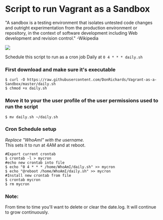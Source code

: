 # Script to run Vagrant as a Sandbox
"A sandbox is a testing environment that isolates untested code changes and outright experimentation from the production environment or repository, in the context of software development including Web development and revision control." -Wikipedia

![](https://cloud.githubusercontent.com/assets/2738244/19565319/6a729be0-96b4-11e6-9dee-27b62027e6b1.jpg)

Schedule this script to run as a cron job Daily at `0 4 * * * daily.sh`

### First download and make sure it's executable

```terminal 
$ curl -O https://raw.githubusercontent.com/DonRichards/Vagrant-as-a-Sandbox/master/daily.sh
$ chmod +x daily.sh
```

### Move it to your the user profile of the user permissions used to run the script

```terminal 
$ mv daily.sh ~/daily.sh
```

### Cron Schedule setup
_Replace "WhoAmI" with the username._ <br/>
This sets it to run at 4AM and at reboot. 

```terminal
#Export current crontab
$ crontab -l > mycron
#echo new crontab into file
$ echo "0 4 * * * /home/WhoAmI/daily.sh" >> mycron
$ echo "@reboot /home/WhoAmI/daily.sh" >> mycron
#Install new crontab from file
$ crontab mycron
$ rm mycron
```

### Note:
From time to time you'll want to delete or clear the date.log. It will continue to grow continuously. 
